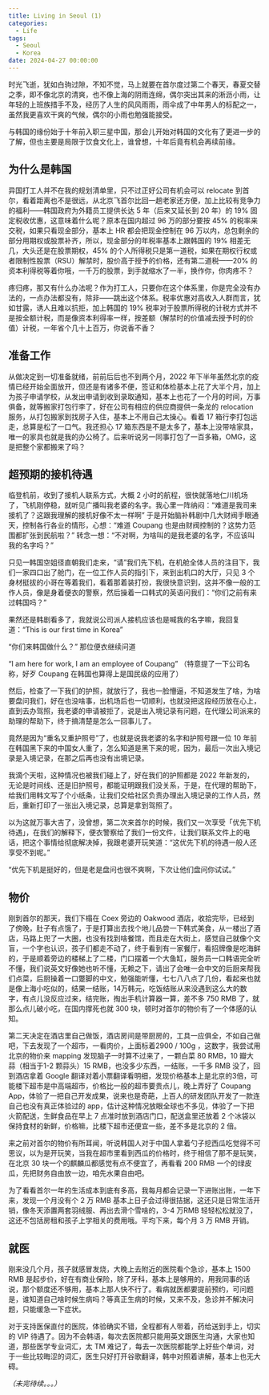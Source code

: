 ```yaml
---
title: Living in Seoul (1)
categories:
  - Life
tags:
  - Seoul
  - Korea
date: 2024-04-27 00:00:00
---
```


时光飞逝，犹如白驹过隙，不知不觉，马上就要在首尔度过第二个春天，春夏交替之季，即不像北京的清爽，也不像上海的阴雨连绵，偶尔突出其来的淅沥小雨，让年轻的上班族措手不及，经历了人生的风风雨雨，雨伞成了中年男人的标配之一，虽然我更喜欢干爽的气候，偶尔的小雨也勉强能接受。

与韩国的缘份始于十年前入职三星中国，那会儿开始对韩国的文化有了更进一步的了解，但也主要是局限于饮食文化上，谁曾想，十年后竟有机会再续前缘。

## 为什么是韩国

异国打工人并不在我的规划清单里，只不过正好公司有机会可以 relocate 到首尔，看着距离也不是很远，从北京飞首尔比回一趟老家还方便，加上比较有竞争力的福利——韩国政府为外籍员工提供长达 5 年（后来又延长到 20 年）的 19% 固定税收优惠，这意味着什么呢？原本在国内超过 96 万的部分要按 45% 的税率来交税，如果只看现金部分，基本上 HR 都会把现金控制在 96 万以内，总包剩余的部分用期权或股票补齐，所以，现金部分的年税率基本上跟韩国的 19%  相差无几，大头还是在股票期权，45% 的个人所得税只是第一道税，如果在期权行权或者限制性股票（RSU）解禁时，股价高于授予的价格，还有第二道税——20% 的资本利得税等着你哦，一千万的股票，到手就缩水了一半，换作你，你肉疼不？

疼归疼，那又有什么办法呢？作为打工人，只要你在这个体系里，你是完全没有办法的，一点办法都没有，除非——跳出这个体系。税率优惠对高收入人群而言，犹如甘露，诱人且难以抗拒，加上韩国的 19% 税率对于股票所得税的计税方式并不是按全额计税，而是像资本利得率一样，按差额（解禁时的价值减去授予时的价值）计税，一年省个几十上百万，你说香不香？

## 准备工作

从做决定到一切准备就绪，前前后后也不到两个月，2022 年下半年虽然北京的疫情已经开始全面放开，但还是有诸多不便，签证和体检基本上花了大半个月，加上为孩子申请学校，从发出申请到收到录取通知，基本上也花了一个月的时间，万事俱备，就等搬家打包行李了，好在公司有相应的供应商提供一条龙的 relocation 服务，从打包搬家到找房子入住，基本上不用自己太操心。看着 17 箱行李打包运走，总算是松了一口气。我还担心 17 箱东西是不是太多了，基本上没带啥家具，唯一的家具也就是我的办公椅了。后来听说另一同事打包了一百多箱，OMG，这是把整个家都搬来了吗？

## 超预期的接机待遇

临登机前，收到了接机人联系方式，大概 2 小时的航程，很快就落地仁川机场了，飞机刚停稳，就听见广播叫我老婆的名字。我心里一阵纳闷：“难道是我司来接机了？这跟我理解的接机好像不太一样啊” 于是开始脑补韩剧中几大财阀手眼通天，控制各行各业的情形，心想：“难道 Coupang 也是由财阀控制的？这势力范围都扩张到民航啦？” 转念一想：“不对啊，为啥叫的是我老婆的名字，不应该叫我的名字吗？” 

只见一韩国空姐径直朝我们走来，“请”我们先下机，在机舱全体人员的注目下，我们一家四口出了舱门，在一位工作人员的指引下，来到出机口的大厅，只见 3 个身材挺拔的小哥在等着我们，看着那着装打扮，我很快意识到，这并不像一般的工作人员，像是身着便衣的警察，然后操着一口韩式的英语问我们：“你们之前有来过韩国吗？”

果然还是韩剧看多了，我就说公司派人接机应该也是喊我的名字嘛，我回复道：“This is our first time in Korea”

“你们来韩国做什么？” 那位便衣继续问道

“I am here for work, I am an employee of Coupang” （特意提了一下公司名称，好歹 Coupang 在韩国也算得上是国民级的应用了）

然后，检查了一下我们的护照，就放行了，我也一脸懵逼，不知道发生了啥，为啥要盘问我们，好在也没啥事，出机场后也一切顺利，也就没把这段经历放在心上，直到去办驾照，我老婆的申请被拒了，说是出入境记录有问题，在代理公司派来的助理的帮助下，终于搞清楚是怎么一回事儿了。

竟然是因为“重名又重护照号”了，也就是说我老婆的名字和护照号跟一位 10 年前在韩国黑下来的中国女人重了，怎么知道是黑下来的呢，因为，最后一次出入境记录是入境记录，在那之后再也没有出境记录。

我滴个天啦，这种情况也被我们碰上了，好在我们的护照都是 2022 年新发的，无论是时间线、还是旧护照号，都能证明跟我们没关系，于是，在代理的帮助下，给我们用韩文写了个小纸条，让我们交给社区负责办理出入境记录的工作人员，然后，重新打印了一张出入境记录，总算是拿到驾照了。

以为这就万事大吉了，没曾想，第二次来首尔的时候，我们又一次享受「优先下机待遇」，在我们的解释下，便衣警察给了我们一份文件，让我们联系文件上的电话，把这个事情给彻底解决掉，我跟老婆开玩笑道：“这优先下机的待遇一般人还享受不到呢。”

“优先下机是挺好的，但是老是盘问也很不爽啊，下次让他们盘问你试试。”

## 物价

刚到首尔的那天，我们下榻在 Coex 旁边的 Oakwood 酒店，收拾完毕，已经到了傍晚，肚子有点饿了，于是打算出去找个地儿品尝一下韩式美食，从一楼出了酒店，马路上兜了一大圈，也没有找到啥餐馆，而且走在大街上，感觉自己就像个文盲，一个字也认识，孩子们都走不动了，终于看到有一家餐厅，看招牌像是吃海鲜的，于是顺着旁边的楼梯上了二楼，门口摆着一个大鱼缸，服务员一口韩语完全听不懂，我们说英文好像她也听不懂，无赖之下，请出了会唯一会中文的后厨来帮我们点菜，后厨操着一口蹩脚的中文，勉强能听懂，七七八八点了几份，看起来也就是像上海小吃似的，结果一结账，14万韩元，吃饭结账从来没遇到这么大的数字，有点儿没反应过来，结完账，掏出手机计算器一算，差不多 750 RMB 了，就那么点儿破小吃，在国内撑死也就 300 块，顿时对首尔的物价有了一个体感的认知。

第二天决定在酒店里自己做饭，酒店房间是带厨房的，工具一应俱全，不如自己做吧，下去发现了一个超市，一看肉价，上面标着2900 / 100g ，这数字，我尝试用北京的物价来 mapping 发现脑子一时算不过来了，一颗白菜 80 RMB，10 瓣大蒜（相当于1-2 颗蒜头）15 RMB，也没多少东西，一结账，一千多 RMB 没了，回到酒店拿着 Google 翻译对着小票翻译看明细，发现价格基本上是北京的3倍，可能楼下超市是中高端超市，价格比一般的超市要贵点儿，晚上弄好了 Coupang App，体验了一把自己开发成果，说来也是奇葩，上百人的研发团队开发了一款连自己也没有真正体验过的 app，估计这种情况放眼全球也不多见，体验了一下把火箭配送，生鲜食品在早上 7 点准时放到酒店门口，配送盒里还放着 2 个冰袋以保持食材的新鲜，价格嘛，比楼下超市还便宜一些，差不多是北京的 2 倍。

来之前对首尔的物价有所耳闻，听说韩国人对于中国人拿着勺子挖西瓜吃觉得不可思议，以为是开玩笑，当我在超市里看到西瓜的价格时，终于相信了那不是玩笑，在北京 30 块一个的麒麟瓜都感觉有点不便宜了，再看看 200 RMB 一个的绿皮瓜，先把财务自由放一边，咱先水果自由吧。

为了看看首尔一年的生活成本到底有多高，我每月都会记录一下进账出账，一年下来，发现一个月没有个 2 万 RMB 基本上日子会过得很拮据，这还只是日常生活开销，像冬天添置两套羽绒服、再出去滑个雪啥的，3-4 万RMB 轻轻松松就没了，这还不包括房租和孩子上学相关的费用哦。平均下来，每个月 3 万 RMB 开销。

## 就医

刚来没几个月，孩子就感冒发烧，大晚上去附近的医院看个急诊，基本上 1500 RMB 是起步价，好在有商业保险，除了牙科，基本上是够用的，用我同事的话说，那个额度还不够用，基本上那人快不行了。看病就医都要提前预约，可问题是，谁知道自己啥时候生病吗？等真正生病的时候，又来不及，急诊并不解决问题，只能缓急一下症状。

对于支持医保直付的医院，体验确实不错，全程都有人带着，药给送到手上，切实的 VIP 待遇了。因为不会韩语，每次去医院都只能用英文跟医生沟通，大家也知道，那些医学专业词汇，太 TM 难记了，每去一次医院都能学上好些个单词，对于一些比较晦涩的词汇，医生只好打开谷歌翻译，韩中对照着讲解，基本上也无大碍。

*（未完待续。。。）*

